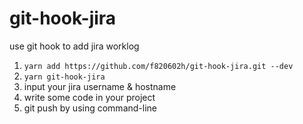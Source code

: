 # git-hook-jira

use git hook to add jira worklog

1. `yarn add https://github.com/f820602h/git-hook-jira.git --dev`
2. `yarn git-hook-jira`
3. input your jira username & hostname
4. write some code in your project
5. git push by using command-line
